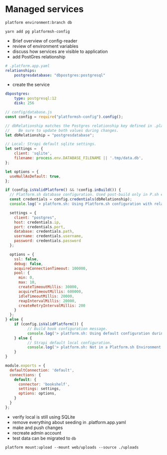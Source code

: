 # Managed services

```bash
platform environment:branch db
```

```
yarn add pg platformsh-config
```

- Brief overview of config-reader
- review of environment variables
- discuss how services are visible to application
- add PostGres relationship

```yaml
# .platform.app.yaml
relationships:
    postgresdatabase: "dbpostgres:postgresql"
```

- create the service

```yaml
dbpostgres:
    type: postgresql:12
    disk: 256
```

```js
// config/database.js
const config = require("platformsh-config").config();

// dbRelationship matches the Postgres relationship key defined in .platform.app.yaml. 
//    Be sure to update both values during changes.
let dbRelationship = "postgresdatabase";

// Local: Strapi default sqlite settings.
let settings =  {
    client: 'sqlite',
    filename: process.env.DATABASE_FILENAME || '.tmp/data.db',
};

let options = {
  useNullAsDefault: true,
};

if (config.isValidPlatform() && !config.inBuild()) {
  // Platform.sh database configuration. Used post-build only in P.sh environments.
  const credentials = config.credentials(dbRelationship);
  console.log(`> platform.sh: Using Platform.sh configuration with relationship ${dbRelationship}.`);

  settings = {
    client: "postgres",
    host: credentials.ip,
    port: credentials.port,
    database: credentials.path,
    username: credentials.username,
    password: credentials.password
  };

  options = {
    ssl: false,
    debug: false,
    acquireConnectionTimeout: 100000,
    pool: {
      min: 0,
      max: 10,
      createTimeoutMillis: 30000,
      acquireTimeoutMillis: 600000,
      idleTimeoutMillis: 20000,
      reapIntervalMillis: 20000,
      createRetryIntervalMillis: 200
    }
  };
} else {
    if (config.isValidPlatform()) {
          // Build hook configuration message.
          console.log('> platform.sh: Using default configuration during Platform.sh build hook until relationships are available.');
    } else {
          // Strapi default local configuration.
          console.log('> platform.sh: Not in a Platform.sh Environment. Using default local sqlite configuration.');
    }
}

module.exports = {
  defaultConnection: 'default',
  connections: {
    default: {
      connector: 'bookshelf',
      settings: settings,
      options: options,
    }
  }
};
```

- verify local is still using SQLite
- remove everything about seeding in .platform.app.yaml
- make and push changes
- recreate admin account
- test data can be migrated to `db`

```
platform mount:upload --mount web/uploads --source ./uploads
```

